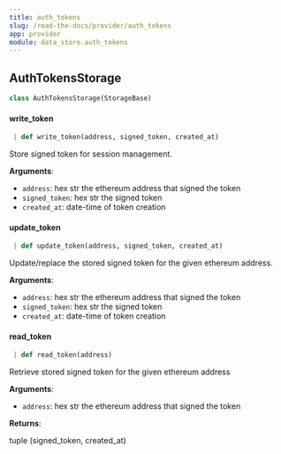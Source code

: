 ```yaml
---
title: auth_tokens
slug: /read-the-docs/provider/auth_tokens
app: provider
module: data_store.auth_tokens
---
```

## AuthTokensStorage

```python
class AuthTokensStorage(StorageBase)
```

#### write\_token

```python
 | def write_token(address, signed_token, created_at)
```

Store signed token for session management.

**Arguments**:

- `address`: hex str the ethereum address that signed the token
- `signed_token`: hex str the signed token
- `created_at`: date-time of token creation

#### update\_token

```python
 | def update_token(address, signed_token, created_at)
```

Update/replace the stored signed token for the given ethereum address.

**Arguments**:

- `address`: hex str the ethereum address that signed the token
- `signed_token`: hex str the signed token
- `created_at`: date-time of token creation

#### read\_token

```python
 | def read_token(address)
```

Retrieve stored signed token for the given ethereum address

**Arguments**:

- `address`: hex str the ethereum address that signed the token

**Returns**:

tuple (signed_token, created_at)

